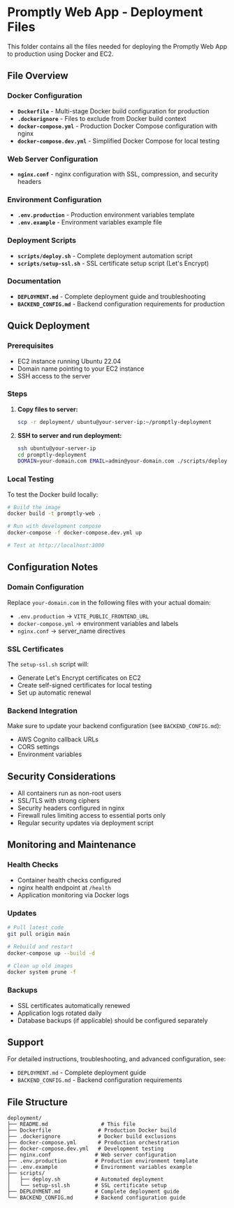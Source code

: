 # Promptly Web App - Deployment Files

This folder contains all the files needed for deploying the Promptly Web App to production using Docker and EC2.

## File Overview

### Docker Configuration
- **`Dockerfile`** - Multi-stage Docker build configuration for production
- **`.dockerignore`** - Files to exclude from Docker build context
- **`docker-compose.yml`** - Production Docker Compose configuration with nginx
- **`docker-compose.dev.yml`** - Simplified Docker Compose for local testing

### Web Server Configuration
- **`nginx.conf`** - nginx configuration with SSL, compression, and security headers

### Environment Configuration
- **`.env.production`** - Production environment variables template
- **`.env.example`** - Environment variables example file

### Deployment Scripts
- **`scripts/deploy.sh`** - Complete deployment automation script
- **`scripts/setup-ssl.sh`** - SSL certificate setup script (Let's Encrypt)

### Documentation
- **`DEPLOYMENT.md`** - Complete deployment guide and troubleshooting
- **`BACKEND_CONFIG.md`** - Backend configuration requirements for production

## Quick Deployment

### Prerequisites
- EC2 instance running Ubuntu 22.04
- Domain name pointing to your EC2 instance
- SSH access to the server

### Steps

1. **Copy files to server:**
   ```bash
   scp -r deployment/ ubuntu@your-server-ip:~/promptly-deployment
   ```

2. **SSH to server and run deployment:**
   ```bash
   ssh ubuntu@your-server-ip
   cd promptly-deployment
   DOMAIN=your-domain.com EMAIL=admin@your-domain.com ./scripts/deploy.sh
   ```

### Local Testing

To test the Docker build locally:

```bash
# Build the image
docker build -t promptly-web .

# Run with development compose
docker-compose -f docker-compose.dev.yml up

# Test at http://localhost:3000
```

## Configuration Notes

### Domain Configuration
Replace `your-domain.com` in the following files with your actual domain:
- `.env.production` → `VITE_PUBLIC_FRONTEND_URL`
- `docker-compose.yml` → environment variables and labels
- `nginx.conf` → server_name directives

### SSL Certificates
The `setup-ssl.sh` script will:
- Generate Let's Encrypt certificates on EC2
- Create self-signed certificates for local testing
- Set up automatic renewal

### Backend Integration
Make sure to update your backend configuration (see `BACKEND_CONFIG.md`):
- AWS Cognito callback URLs
- CORS settings
- Environment variables

## Security Considerations

- All containers run as non-root users
- SSL/TLS with strong ciphers
- Security headers configured in nginx
- Firewall rules limiting access to essential ports only
- Regular security updates via deployment script

## Monitoring and Maintenance

### Health Checks
- Container health checks configured
- nginx health endpoint at `/health`
- Application monitoring via Docker logs

### Updates
```bash
# Pull latest code
git pull origin main

# Rebuild and restart
docker-compose up --build -d

# Clean up old images
docker system prune -f
```

### Backups
- SSL certificates automatically renewed
- Application logs rotated daily
- Database backups (if applicable) should be configured separately

## Support

For detailed instructions, troubleshooting, and advanced configuration, see:
- `DEPLOYMENT.md` - Complete deployment guide
- `BACKEND_CONFIG.md` - Backend configuration requirements

## File Structure

```
deployment/
├── README.md                 # This file
├── Dockerfile               # Production Docker build
├── .dockerignore            # Docker build exclusions
├── docker-compose.yml       # Production orchestration
├── docker-compose.dev.yml   # Development testing
├── nginx.conf              # Web server configuration
├── .env.production         # Production environment template
├── .env.example            # Environment variables example
├── scripts/
│   ├── deploy.sh           # Automated deployment
│   └── setup-ssl.sh        # SSL certificate setup
├── DEPLOYMENT.md           # Complete deployment guide
└── BACKEND_CONFIG.md       # Backend configuration guide
```